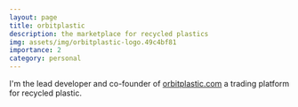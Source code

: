 ```yaml
---
layout: page
title: orbitplastic
description: the marketplace for recycled plastics
img: assets/img/orbitplastic-logo.49c4bf81
importance: 2
category: personal
---
```


I'm the lead developer and co-founder of [orbitplastic.com](https://orbitplastic.com) a trading platform for recycled plastic.
